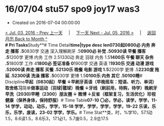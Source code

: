 # 16/07/04 stu57 spo9 joy17 was3

* Created on 2016-07-04 00:00:00

[&lt; Jul. 03, 2016 - Prev 上一天](d03.md)     \|     [下一天 Next - Jul. 05, 2016 &gt;](d05.md)     \|     [返回月历 Back to Month ^](index.md)   
**\# Pri Tasks**Study**\# Time Detail**time\|type desc len0730起0800必 内务 奔走 播客 .5**0830学 交通 深入理解刷牙 .5**0900必 补觉 .50930读 早餐 播客 .5**1200学 更博 内务 工作 2.51330动 奔走 羽球 内务 1.5**1400乐 午餐 聊天 杂务 .5**1800学 工作 4**1800必 签证准备 0**1900学 交通 英语 1**1930乐 交通 动漫 游戏 .52000读 奔走 播客 买餐 .52130乐 晚餐 电影 游戏 1.5**2200学 更博 .5**2230废 拖延 .52300读 洗澡 播客 .5**0030学 更博 1.5**0100乐 内务 其它 .50100睡**\# Discipline**早起（0830起）早餐 ↓早刷牙英语（早晚班车：短语、听力、单词）**取舍**练习**简单**做事运动（羽球\|毽球）晚餐 ↓牙线（刷前用，待购，待学）晚刷牙早洗（2030\)早睡（2300）朋友圈 ↓ 微博 ↓反省（框架复习，生活优化）珍视健康（保养身体，保持舒服）**\# Time Table**07-10 〇必，学必，读学，学学，11-14 学学，动动，动乐，学学，15-18 学学，学学，学学，学学，19-22 乐读，乐乐，乐学，废读，23-02 学学，学乐。**\# Time Stat**类，时，%学10，57.1动1.5，8.6读1.5，8.6乐3，17.1必1，5.7废0.5，2.9总17.5

